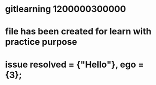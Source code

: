 # gitlearning 1200000300000

# file has been created for learn with practice purpose

# issue resolved = {"Hello"}, ego = {3};
